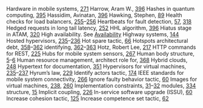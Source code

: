 Hardware in mobile systems, [271](ch18.xhtml#page_271) Harrow, Aram W., [396](ch26.xhtml#page_396) Hashes in quantum computing, [395](ch26.xhtml#page_395) Hassidim, Avinatan, [396](ch26.xhtml#page_396) Hawking, Stephen, [89](ch06.xhtml#page_89) Health checks for load balancers, [255](ch17.xhtml#page_255)–[256](ch17.xhtml#page_256) Heartbeats for fault detection, [57](ch04.xhtml#page_57), [318](ch21.xhtml#page_318) Hedged requests in long tail latency, [252](ch17.xhtml#page_252) HHL algorithm, [396](ch26.xhtml#page_396) Hiatus stage in ATAM, [320](ch21.xhtml#page_320) High availability. See [Availability](index.xhtml#ind58) Highway systems, [144](ch09.xhtml#page_144) Hosted hypervisors, [235](ch16.xhtml#page_235)–[236](ch16.xhtml#page_236) Hot spare tactic, [66](ch04.xhtml#page_66) Hotspots architectural debt, [358](ch23.xhtml#page_358)–[362](ch23.xhtml#page_362) identifying, [362](ch23.xhtml#page_362)–[363](ch23.xhtml#page_363) Hotz, Robert Lee, [217](ch15.xhtml#page_217) HTTP commands for REST, [225](ch15.xhtml#page_225) Hubs for mobile system sensors, [267](ch18.xhtml#page_267) Human body structure, [5](ch01.xhtml#page_5)–[6](ch01.xhtml#page_6) Human resource management, architect role for, [368](ch24.xhtml#page_368) Hybrid clouds, [248](ch17.xhtml#page_248) Hypertext for documentation, [351](ch22.xhtml#page_351) Hypervisors for virtual machines, [235](ch16.xhtml#page_235)–[237](ch16.xhtml#page_237) Hyrum’s law, [229](ch15.xhtml#page_229) Identify actors tactic, [174](ch11.xhtml#page_174) IEEE standards for mobile system connectivity, [266](ch18.xhtml#page_266) Ignore faulty behavior tactic, [60](ch04.xhtml#page_60) Images for virtual machines, [238](ch16.xhtml#page_238), [260](ch17.xhtml#page_260) Implementation constraints, [31](ch02.xhtml#page_31)–[32](ch02.xhtml#page_32) modules, [334](ch22.xhtml#page_334) structure, [15](ch01.xhtml#page_15) Implicit coupling, [226](ch15.xhtml#page_226) In-service software upgrade (ISSU), [60](ch04.xhtml#page_60) Increase cohesion tactic, [125](ch08.xhtml#page_125) Increase competence set tactic, [62](ch04.xhtml#page_62)